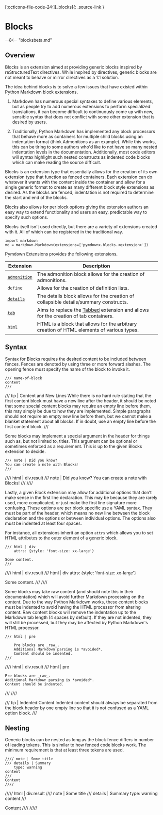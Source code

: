 [:octicons-file-code-24:][_blocks]{: .source-link }

# Blocks

--8<-- "blocksbeta.md"

## Overview

Blocks is an extension aimed at providing generic blocks inspired by reStructuredText directives. While inspired by
directives, generic blocks are not meant to behave or mirror directives as a 1:1 solution.

The idea behind blocks is to solve a few issues that have existed within Python Markdown block extensions.

1. Markdown has numerous special syntaxes to define various elements, but as people try to add numerous extensions to
   perform specialized translations, it can become difficult to continuously come up with new, sensible syntax that does
   not conflict with some other extension that is desired by users.

2. Traditionally, Python Markdown has implemented any block processors that behave more as containers for multiple child
   blocks using an indentation format (think Admonitions as an example). While this works, this can be tiring to some
   authors who'd like to not have so many nested indentation levels in the documentation. Additionally, most code
   editors will syntax highlight such nested constructs as indented code blocks which can make reading the source
   difficult.

Blocks is an extension type that essentially allows for the creation of its own extension type that function as fenced
containers. Each extension can do whatever it wants with the content inside the container and allow for a single generic
format to create as many different block style extensions as desired. As the blocks are fenced, indentation is not
required to determine the start and end of the blocks.

Blocks also allows for per block options giving the extension authors an easy way to extend functionality and users an
easy, predictable way to specify such options.

Blocks itself isn't used directly, but there are a variety of extensions created with it. All of which can be registered
in the traditional way.

```py3
import markdown
md = markdown.Markdown(extensions=['pymdownx.blocks.<extension>'])
```

Pymdown Extensions provides the following extensions.

Extension                               |  Description
--------------------------------------- | -----------
[`admonition`](./plugins/admonition.md) | The admonition block allows for the creation of admonitions.
[`define`](./plugins/definition.md)     | Allows for the creation of definition lists.
[`details`](./plugins/details.md)       | The details block allows for the creation of collapsible details/summary constructs.
[`tab`](./plugins/tab.md)               | Aims to replace the [Tabbed](../tabbed.md) extension and allows for the creation of tab containers.
[`html`](./plugins/html.md)             | HTML is a block that allows for the arbitrary creation of HTML elements of various types.

## Syntax

Syntax for Blocks requires the desired content to be included between fences. Fences are denoted by using three or
more forward slashes. The opening fence must specify the name of the block to invoke it.

```
/// name-of-block
content
///
```

/// tip | Content and New Lines
While there is no hard rule stating that the first content block must have a new line after the header, it should be
noted that some special content blocks may require an empty line before them, this may simply be due to how they are
implemented. Simple paragraphs should not require an empty new line before them, but we cannot make a blanket
statement about all blocks. If in doubt, use an empty line before the first content block.
///

Some blocks may implement a special argument in the header for things such as, but not limited to, titles. This
argument can be optional or sometimes enforced as a requirement. This is up to the given Blocks extension to decide.

```
/// note | Did you know?
You can create a note with Blocks!
///
```

//// html | div.result
/// note | Did you know?
You can create a note with Blocks!
///
////

Lastly, a given Block extension may allow for additional options that don't make sense in the first line declaration.
This may be because they are rarely used, more complicated, or just make the first line signature more confusing. These
options are per block specific use a YAML syntax. They must be part of the header, which means no new line between the
block declaration and the options or between individual options. The options also must be indented at least four spaces.

For instance, all extensions inherit an option `attrs` which allows you to set HTML attributes to the outer element of a
generic block.

```
/// html | div
    attrs: {style: 'font-size: xx-large'}

Some content.
///
```

//// html | div.result
/// html | div
    attrs: {style: 'font-size: xx-large'}

Some content.
///
////

Some blocks may take raw content (and should note this in their documentation) which will avoid further Markdown
processing on the content.  Due to the way Python Markdown works, these content blocks must be indented to avoid having
the HTML processor from altering content. Raw content blocks will remove the indentation up to the Markdown tab length
(4 spaces by default). If they are not indented, they will still be processed, but they may be affected by Python
Markdown's HTML processor.

```
/// html | pre

    Pre blocks are _raw_.
    Additional Markdown parsing is *avoided*.
    Content should be indented.
///
```

//// html | div.result
/// html | pre

    Pre blocks are _raw_.
    Additional Markdown parsing is *avoided*.
    Content should be indented.
///
////

/// tip | Indented Content
Indented content should always be separated from the block header by one empty line so that it is not confused as a YAML
option block.
///

## Nesting

Generic blocks can be nested as long as the block fence differs in number of leading tokens. This is similar to how
fenced code blocks work. The minimum requirement is that at least three tokens are used.

```
//// note | Some title
/// details | Summary
    type: warning
content
///
Content
////
```

///// html | div.result
//// note | Some title
/// details | Summary
    type: warning
content
///

Content
////
/////
